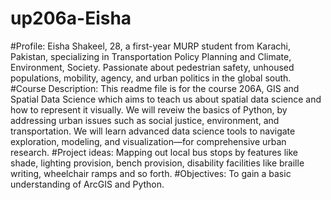 # up206a-Eisha
#Profile: Eisha Shakeel, 28, a first-year MURP student from Karachi, Pakistan, specializing in Transportation Policy Planning and Climate, Environment, Society. Passionate about pedestrian safety, unhoused populations, mobility, agency, and urban politics in the global south.
#Course Description: This readme file is for the course 206A, GIS and Spatial Data Science which aims to teach us about spatial data science and how to represent it visually. We will reveiw the basics of Python, by addressing urban issues such as social justice, environment, and transportation. We will learn advanced data science tools to navigate exploration, modeling, and visualization—for comprehensive urban research.
#Project ideas: Mapping out local bus stops by features like shade, lighting provision, bench provision, disability facilities like braille writing, wheelchair ramps and so forth. 
#Objectives: To gain a basic understanding of ArcGIS and Python.
